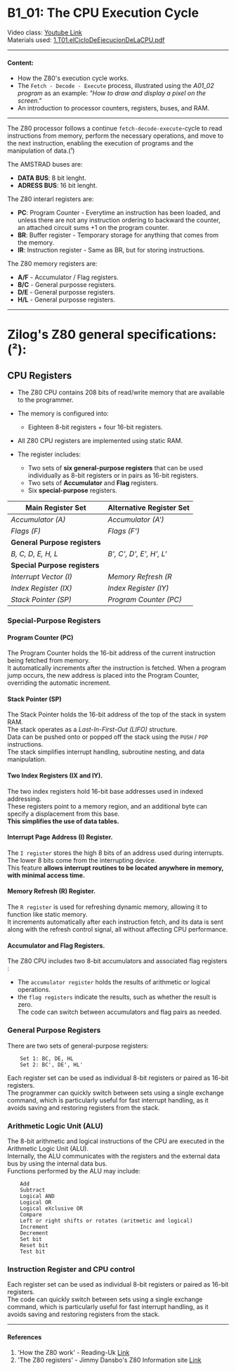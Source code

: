 # B1_01: The CPU Execution Cycle
Video class: [Youtube Link](https://youtu.be/p8DeOFI-CKE)  
Materials used: [1.T01.elCicloDeEjecucionDeLaCPU.pdf](https://github.com/alexandrglm/elearning_tools/blob/main/z80asmmooc/contents/Course/MODULE_1%3ASprite_in_machine_Code/B01_THEORY/B01_materials/1.T01.elCicloDeEjecucionDeLaCPU.pdf)  
***

#### Content:
- How the Z80's execution cycle works.  
- The `Fetch - Decode - Execute` process, illustrated using the *A01_02 program* as an example: *"How to draw and display a pixel on the screen."*  
- An introduction to processor counters, registers, buses, and RAM.
***

The Z80 processor follows a continue `fetch-decode-execute`-cycle to read instructions from memory, perform the necessary operations, and move to the next instruction, enabling the execution of programs and the manipulation of data.(¹)

The AMSTRAD buses are:
- **DATA BUS**:    8 bit lenght.
- **ADRESS BUS**:  16 bit lenght.


The Z80 interarl registers are:

- **PC**:  Program Counter - Everytime an instruction has been loaded, and unless there are not any instruction ordering to backward the counter, an attached circuit sums +1 on the program counter.
- **BR**:  Buffer register - Temporary storage for anything that comes from the memory.
- **IR**:  Instruction register -  Same as BR, but for storing instructions.


The Z80 memory registers are:
- **A/F** - Accumulator / Flag registers.
- **B/C** - General purposse registers.
- **D/E** - General purposse registers.
- **H/L** - General purposse registers.

***
# Zilog's Z80 general specifications: (²):

## CPU Registers

* The Z80 CPU contains 208 bits of read/write memory that are available to the programmer.  
* The memory is configured into:  
  - Eighteen 8-bit registers + four 16-bit registers.
  
* All Z80 CPU registers are implemented using static RAM.  

* The register includes:
  - Two sets of **six general-purpose registers** that can be used individually as 8-bit registers or in pairs as 16-bit registers.
  - Two sets of **Accumulator** and **Flag** registers.
  - Six **special-purpose** registers.

| **Main Register Set** | **Alternative Register Set** |
|-----------------------|----------------------------|
| *Accumulator (A)*      | *Accumulator (A')*           |
| *Flags (F)*             | *Flags (F')*                 |
| **General Purpose registers** |
| *B, C, D, E, H, L* | *B', C', D', E', H', L'* |
| **Special Purpose registers** |
| *Interrupt Vector (I)* | *Memory Refresh (R*         |
| *Index Register (IX)*    | *Index Register (IY)*          |
| *Stack Pointer (SP)*   | *Program Counter (PC)*       |


### Special-Purpose Registers

#### **Program Counter (PC)**  
The Program Counter holds the 16-bit address of the current instruction being fetched from memory.  
It automatically increments after the instruction is fetched. When a program jump occurs, the new address is placed into the Program Counter, overriding the automatic increment.  

#### **Stack Pointer (SP)**  
The Stack Pointer holds the 16-bit address of the top of the stack in system RAM.  
The stack operates as a *Last-In-First-Out (LIFO)*  structure.  
Data can be pushed onto or popped off the stack using the `PUSH` / `POP` instructions.  
The stack simplifies interrupt handling, subroutine nesting, and data manipulation.

#### **Two Index Registers (IX and IY).**  
The two index registers hold 16-bit base addresses used in indexed addressing.  
These registers point to a memory region, and an additional byte can specify a displacement from this base.  
**This simplifies the use of data tables.**

#### **Interrupt Page Address (I) Register.**
The `I register` stores the high 8 bits of an address used during interrupts.  
The lower 8 bits come from the interrupting device.  
This feature **allows interrupt routines to be located anywhere in memory, with minimal access time.**

#### **Memory Refresh (R) Register.**  
The `R register` is used for refreshing dynamic memory, allowing it to function like static memory.  
It increments automatically after each instruction fetch, and its data is sent along with the refresh control signal, all without affecting CPU performance.

#### **Accumulator and Flag Registers.**
The Z80 CPU includes two 8-bit accumulators and associated flag registers :   
- The `accumulator register` holds the results of arithmetic or logical operations.    
- the `flag registers` indicate the results, such as whether the result is zero.  
The code can switch between accumulators and flag pairs as needed.  

### General Purpose Registers

There are two sets of general-purpose registers:
```text
    Set 1: BC, DE, HL
    Set 2: BC', DE', HL'
```

Each register set can be used as individual 8-bit registers or paired as 16-bit registers.  
The programmer can quickly switch between sets using a single exchange command, which is particularly useful for fast interrupt handling, as it avoids saving and restoring registers from the stack.  

### Arithmetic Logic Unit (ALU)  

The 8-bit arithmetic and logical instructions of the CPU are executed in the Arithmetic Logic Unit (ALU).   
Internally, the ALU communicates with the registers and the external data bus by using the internal data bus.  
Functions performed by the ALU may include:  
```text
    Add
    Subtract
    Logical AND
    Logical OR
    Logical eXclusive OR
    Compare
    Left or right shifts or rotates (aritmetic and logical)
    Increment
    Decrement
    Set bit
    Reset bit
    Test bit
```

### Instruction Register and CPU control

Each register set can be used as individual 8-bit registers or paired as 16-bit registers.  
The code can quickly switch between sets using a single exchange command, which is particularly useful for fast interrupt handling, as it avoids saving and restoring registers from the stack.





***
#### References
1. 'How the Z80 work' - Reading-Uk [Link](http://www.reading-uk.net/en/how-the-z-80-work/)
2. 'The Z80 registers' - Jimmy Dansbo's Z80 Information site [Link](https://jnz.dk/z80/registers.html)
